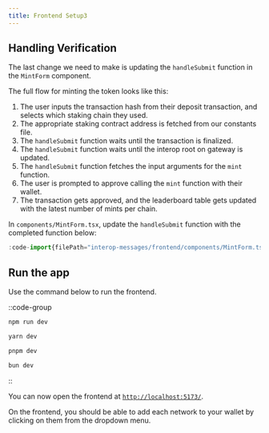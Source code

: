```yaml
---
title: Frontend Setup3
---
```


## Handling Verification

The last change we need to make is updating the `handleSubmit` function
in the `MintForm` component.

The full flow for minting the token looks like this:

1. The user inputs the transaction hash from their deposit transaction, and selects which staking chain they used.
1. The appropriate staking contract address is fetched from our constants file.
1. The `handleSubmit` function waits until the transaction is finalized.
1. The `handleSubmit` function waits until the interop root on gateway is updated.
1. The `handleSubmit` function fetches the input arguments for the `mint` function.
1. The user is prompted to approve calling the `mint` function with their wallet.
1. The transaction gets approved, and the leaderboard table gets updated with the latest number of mints per chain.

In `components/MintForm.tsx`, update the `handleSubmit` function with the completed function below:

```ts [src/components/MintForm.tsx]
:code-import{filePath="interop-messages/frontend/components/MintForm.tsx:submit"}
```

## Run the app

Use the command below to run the frontend.

::code-group

```bash [npm]
npm run dev
```

```bash [yarn]
yarn dev
```

```bash [pnpm]
pnpm dev
```

```bash [bun]
bun dev
```

::

You can now open the frontend at [`http://localhost:5173/`](http://localhost:5173/).

On the frontend, you should be able to add each network to your wallet by clicking on them from the dropdown menu.
